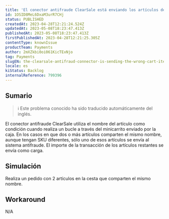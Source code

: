 ```yaml
---
title: 'El conector antifraude ClearSale está enviando los artículos del carrito equivocados en los casos en los que dos o más artículos comparten el mismo nombre.'
id: 1OSID8MeL6DxaM3urR7CHj
status: PUBLISHED
createdAt: 2023-04-28T12:21:24.524Z
updatedAt: 2023-05-08T18:23:47.413Z
publishedAt: 2023-05-08T18:23:47.413Z
firstPublishedAt: 2023-04-28T12:21:25.305Z
contentType: knownIssue
productTeam: Payments
author: 2mXZkbi0oi061KicTExNjo
tag: Payments
slugEN: the-clearsale-antifraud-connector-is-sending-the-wrong-cart-items-in-cases-where-two-or-more-items-share-the-same-name
locale: es
kiStatus: Backlog
internalReference: 799396
---
```


## Sumario

>ℹ️ Este problema conocido ha sido traducido automáticamente del inglés.


El conector antifraude ClearSale utiliza el nombre del artículo como condición cuando realiza un bucle a través del minicarrito enviado por la caja. En los casos en que dos o más artículos comparten el mismo nombre, aunque tengan SKU diferentes, sólo uno de esos artículos se envía al sistema antifraude. El importe de la transacción de los artículos restantes se envía como carga.



## Simulación


Realiza un pedido con 2 artículos en la cesta que comparten el mismo nombre.



## Workaround


N/A





